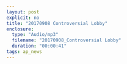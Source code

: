 ```yaml
---
layout: post
explicit: no
title: "20170908 Controversial Lobby"
enclosure:
  type: "Audio/mp3"
  filename: "20170908_Controversial Lobby"
  duration: "00:00:41"
tags: ap_news
---
```



